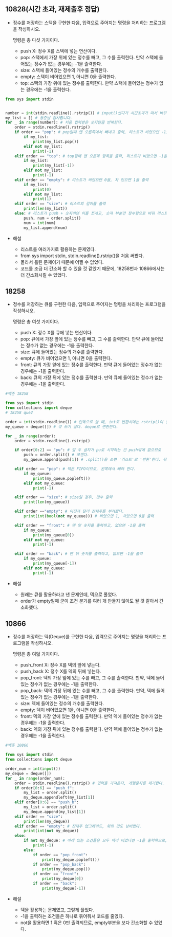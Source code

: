 ## 10828(시간 초과, 재제출후 정답)

- 정수를 저장하는 스택을 구현한 다음, 입력으로 주어지는 명령을 처리하는 프로그램을 작성하시오.

  명령은 총 다섯 가지이다.

  - push X: 정수 X를 스택에 넣는 연산이다.
  - pop: 스택에서 가장 위에 있는 정수를 빼고, 그 수를 출력한다. 만약 스택에 들어있는 정수가 없는 경우에는 -1을 출력한다.
  - size: 스택에 들어있는 정수의 개수를 출력한다.
  - empty: 스택이 비어있으면 1, 아니면 0을 출력한다.
  - top: 스택의 가장 위에 있는 정수를 출력한다. 만약 스택에 들어있는 정수가 없는 경우에는 -1을 출력한다.

```python
from sys import stdin 


number = int(stdin.readline().rstrip()) # input()썼다가 시간초과가 떠서 바꾸었다.
my_list = [] # 동준님 감사합니다.
for _ in range(number): # 처음 입력받은 숫자만큼 반복한다.
    order = stdin.readline().rstrip()
    if order == "pop": # pop일때 맨 오른쪽에서 빼내고 출력, 리스트가 비었으면 -1을 출력
        if my_list:
            print(my_list.pop()) 
        elif not my_list:   
            print(-1)
    elif order == "top": # top일때 맨 오른쪽 항목을 출력, 리스트가 비었으면 -1을 출력
        if my_list:
            print(my_list[-1])
        elif not my_list:
            print(-1)
    elif order == "empty": # 리스트가 비었으면 0을, 차 있으면 1을 출력
        if my_list:
            print(0)
        elif not my_list:
            print(1)
    elif order == "size": # 리스트의 길이를 출력
        print(len(my_list))
    else: # 리스트가 push + 숫자이면 이를 쪼개고, 숫자 부분만 정수형으로 바꿔 리스트에 더한다.
        push, num = order.split()
        num = int(num)
        my_list.append(num)

```

- 해설

  - 리스트를 여러가지로 활용하는 문제였다.
  - from sys import stdin, stdin.readline().rstrip()을 처음 써봤다.
  - 몰라서 틀린 문제이기 때문에 어쩔 수 없었다.
  - 코드를 조금 더 간소화 할 수 있을 것 같았기 때문에, 18258번과 10866에서는 더 간소화시킬 수 있었다.



## 18258

- 정수를 저장하는 큐를 구현한 다음, 입력으로 주어지는 명령을 처리하는 프로그램을 작성하시오.

  명령은 총 여섯 가지이다.

  - push X: 정수 X를 큐에 넣는 연산이다.
  - pop: 큐에서 가장 앞에 있는 정수를 빼고, 그 수를 출력한다. 만약 큐에 들어있는 정수가 없는 경우에는 -1을 출력한다.
  - size: 큐에 들어있는 정수의 개수를 출력한다.
  - empty: 큐가 비어있으면 1, 아니면 0을 출력한다.
  - front: 큐의 가장 앞에 있는 정수를 출력한다. 만약 큐에 들어있는 정수가 없는 경우에는 -1을 출력한다.
  - back: 큐의 가장 뒤에 있는 정수를 출력한다. 만약 큐에 들어있는 정수가 없는 경우에는 -1을 출력한다.

```python
#백준 18258

from sys import stdin
from collections import deque
# 18258 que2

order = int(stdin.readline()) # 단독으로 쓸 때, int로 변환시에는 rstrip()이 필요없다.
my_queue = deque([]) # 큐 쓰기 싫다. deque로 변환한다.

for _ in range(order):
    order = stdin.readline().rstrip()

    if order[0:2] == "pu": # 앞 두 글자가 pu로 시작하는 건 push밖에 없으므로
        push = order.split() # 쪼갠다.
        my_queue.append(push[1]) # .split()을 쓰면 '리스트'로 '반환'한다. 뒤에 걸 고르면 된다.

    elif order == "pop": # 덱은 FIFO이므로, 왼쪽에서 빼야 한다.
        if my_queue:
            print(my_queue.popleft())
        elif not my_queue:
            print(-1)

    elif order == "size": # size일 경우, 갯수 출력
        print(len(my_queue))

    elif order =="empty": # 이전과 달리 잔재주를 부려봤다.
        print(int(bool(not my_queue))) # 비었으면 1, 차있으면 0을 출력

    elif order == "front": # 맨 앞 숫자를 출력하고, 없으면 -1을 출력
        if my_queue:
            print(my_queue[0])
        elif not my_queue:
            print(-1)

    elif order == "back": # 맨 뒤 숫자를 출력하고, 없으면 -1을 출력
        if my_queue:
            print(my_queue[-1])
        elif not my_queue:
            print(-1)
```

- 해설

  - 원래는 큐를 활용하라고 낸 문제인데, 덱으로 풀었다.
  - order가 empty일때 굳이 조건 분기를 여러 개 만들지 않아도 될 것 같아서 간소화했다.



## 10866

- 정수를 저장하는 덱(Deque)를 구현한 다음, 입력으로 주어지는 명령을 처리하는 프로그램을 작성하시오.

  명령은 총 여덟 가지이다.

  - push_front X: 정수 X를 덱의 앞에 넣는다.
  - push_back X: 정수 X를 덱의 뒤에 넣는다.
  - pop_front: 덱의 가장 앞에 있는 수를 빼고, 그 수를 출력한다. 만약, 덱에 들어있는 정수가 없는 경우에는 -1을 출력한다.
  - pop_back: 덱의 가장 뒤에 있는 수를 빼고, 그 수를 출력한다. 만약, 덱에 들어있는 정수가 없는 경우에는 -1을 출력한다.
  - size: 덱에 들어있는 정수의 개수를 출력한다.
  - empty: 덱이 비어있으면 1을, 아니면 0을 출력한다.
  - front: 덱의 가장 앞에 있는 정수를 출력한다. 만약 덱에 들어있는 정수가 없는 경우에는 -1을 출력한다.
  - back: 덱의 가장 뒤에 있는 정수를 출력한다. 만약 덱에 들어있는 정수가 없는 경우에는 -1을 출력한다.

```python
#백준 10866

from sys import stdin
from collections import deque

order_num = int(input())
my_deque = deque([])
for _ in range(order_num):
    order = stdin.readline().rstrip() # 입력을 가져온다, 개행문자를 제거한다.
    if order[0:6] == "push_f": 
        my_list = order.split()
        my_deque.appendleft(my_list[1])
    elif order[0:6] == "push_b":
        my_list = order.split()
        my_deque.append(my_list[1])
    elif order == "size":
        print(len(my_deque))
    elif order == "empty": # 잔재주 업그레이드, 위의 것도 낭비였다.
        print(int(not my_deque))
    else:
        if not my_deque: # 아래 있는 조건들은 모두 덱이 비었다면 -1을 출력하므로, 묶어줬다.
            print(-1)
        else:
            if order == "pop_front":
                print(my_deque.popleft())
            if order == "pop_back":
                print(my_deque.pop())
            if order == "front":
                print(my_deque[0])
            if order == "back":
                print(my_deque[-1])
```

- 해설

  - 덱을 활용하는 문제였고, 그렇게 풀었다.
  - -1을 출력하는 조건들은 하나로 묶어줘서 코드를 줄였다.
  - not을 활용하면 1 혹은 0만 출력되므로, empty부분을 보다 간소화할 수 있었다.

